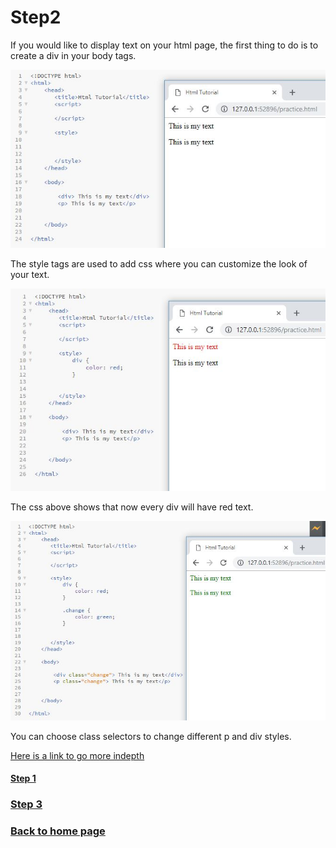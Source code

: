 # Step2
If you would like to display text on your html page, the first thing to do is to create a div in your body tags.
  
![](https://github.com/RyanGlascock/FinalProject/blob/master/Images/div.JPG)

The style tags are used to add css where you can customize the look of your text.
  
![](https://github.com/RyanGlascock/FinalProject/blob/master/Images/divColor.JPG)

The css above shows that now every div will have red text.
  
![](https://github.com/RyanGlascock/FinalProject/blob/master/Images/class.JPG)

You can choose class selectors to change different p and div styles.
  
[Here is a link to go more indepth](https://www.w3schools.com/css/css_syntax.asp)

#### [Step 1](https://github.com/RyanGlascock/FinalProject/blob/master/Step1.md)

### [Step 3](https://github.com/RyanGlascock/FinalProject/blob/master/README.md)

### [Back to home page](https://github.com/RyanGlascock/FinalProject/blob/master/README.md)
